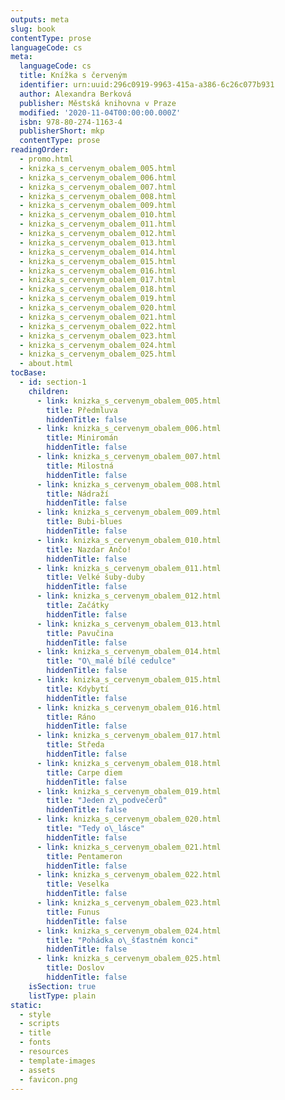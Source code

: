 ```yaml
---
outputs: meta
slug: book
contentType: prose
languageCode: cs
meta:
  languageCode: cs
  title: Knížka s červeným
  identifier: urn:uuid:296c0919-9963-415a-a386-6c26c077b931
  author: Alexandra Berková
  publisher: Městská knihovna v Praze
  modified: '2020-11-04T00:00:00.000Z'
  isbn: 978-80-274-1163-4
  publisherShort: mkp
  contentType: prose
readingOrder:
  - promo.html
  - knizka_s_cervenym_obalem_005.html
  - knizka_s_cervenym_obalem_006.html
  - knizka_s_cervenym_obalem_007.html
  - knizka_s_cervenym_obalem_008.html
  - knizka_s_cervenym_obalem_009.html
  - knizka_s_cervenym_obalem_010.html
  - knizka_s_cervenym_obalem_011.html
  - knizka_s_cervenym_obalem_012.html
  - knizka_s_cervenym_obalem_013.html
  - knizka_s_cervenym_obalem_014.html
  - knizka_s_cervenym_obalem_015.html
  - knizka_s_cervenym_obalem_016.html
  - knizka_s_cervenym_obalem_017.html
  - knizka_s_cervenym_obalem_018.html
  - knizka_s_cervenym_obalem_019.html
  - knizka_s_cervenym_obalem_020.html
  - knizka_s_cervenym_obalem_021.html
  - knizka_s_cervenym_obalem_022.html
  - knizka_s_cervenym_obalem_023.html
  - knizka_s_cervenym_obalem_024.html
  - knizka_s_cervenym_obalem_025.html
  - about.html
tocBase:
  - id: section-1
    children:
      - link: knizka_s_cervenym_obalem_005.html
        title: Předmluva
        hiddenTitle: false
      - link: knizka_s_cervenym_obalem_006.html
        title: Miniromán
        hiddenTitle: false
      - link: knizka_s_cervenym_obalem_007.html
        title: Milostná
        hiddenTitle: false
      - link: knizka_s_cervenym_obalem_008.html
        title: Nádraží
        hiddenTitle: false
      - link: knizka_s_cervenym_obalem_009.html
        title: Bubi-blues
        hiddenTitle: false
      - link: knizka_s_cervenym_obalem_010.html
        title: Nazdar Ančo!
        hiddenTitle: false
      - link: knizka_s_cervenym_obalem_011.html
        title: Velké šuby-duby
        hiddenTitle: false
      - link: knizka_s_cervenym_obalem_012.html
        title: Začátky
        hiddenTitle: false
      - link: knizka_s_cervenym_obalem_013.html
        title: Pavučina
        hiddenTitle: false
      - link: knizka_s_cervenym_obalem_014.html
        title: "O\_malé bílé cedulce"
        hiddenTitle: false
      - link: knizka_s_cervenym_obalem_015.html
        title: Kdybytí
        hiddenTitle: false
      - link: knizka_s_cervenym_obalem_016.html
        title: Ráno
        hiddenTitle: false
      - link: knizka_s_cervenym_obalem_017.html
        title: Středa
        hiddenTitle: false
      - link: knizka_s_cervenym_obalem_018.html
        title: Carpe diem
        hiddenTitle: false
      - link: knizka_s_cervenym_obalem_019.html
        title: "Jeden z\_podvečerů"
        hiddenTitle: false
      - link: knizka_s_cervenym_obalem_020.html
        title: "Tedy o\_lásce"
        hiddenTitle: false
      - link: knizka_s_cervenym_obalem_021.html
        title: Pentameron
        hiddenTitle: false
      - link: knizka_s_cervenym_obalem_022.html
        title: Veselka
        hiddenTitle: false
      - link: knizka_s_cervenym_obalem_023.html
        title: Funus
        hiddenTitle: false
      - link: knizka_s_cervenym_obalem_024.html
        title: "Pohádka o\_šťastném konci"
        hiddenTitle: false
      - link: knizka_s_cervenym_obalem_025.html
        title: Doslov
        hiddenTitle: false
    isSection: true
    listType: plain
static:
  - style
  - scripts
  - title
  - fonts
  - resources
  - template-images
  - assets
  - favicon.png
---
```

